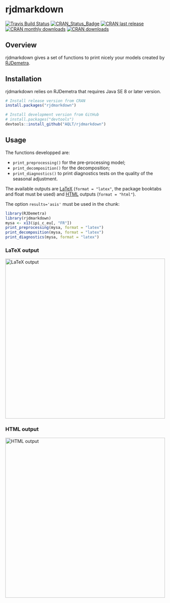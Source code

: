 
<!-- README.md is generated from README.Rmd. Please edit that file -->

# rjdmarkdown

[![Travis Build
Status](https://img.shields.io/travis/AQLT/rjdmarkdown.svg?logo=travis)](https://travis-ci.org/AQLT/rjdmarkdown)
[![CRAN\_Status\_Badge](http://www.r-pkg.org/badges/version/rjdmarkdown)](https://cran.r-project.org/package=rjdmarkdown)
[![CRAN last
release](http://www.r-pkg.org/badges/last-release/rjdmarkdown)](https://cran.r-project.org/package=rjdmarkdown)
[![CRAN monthly
downloads](http://cranlogs.r-pkg.org/badges/rjdmarkdown?color=lightgrey)](https://cran.r-project.org/package=rjdmarkdown)
[![CRAN
downloads](http://cranlogs.r-pkg.org/badges/grand-total/rjdmarkdown?color=lightgrey)](https://cran.r-project.org/package=rjdmarkdown)

## Overview

rjdmarkdown gives a set of functions to print nicely your models created
by [RJDemetra](https://github.com/nbbrd/rjdemetra).

## Installation

rjdmarkdown relies on RJDemetra that requires Java SE 8 or later
version.

``` r
# Install release version from CRAN
install.packages("rjdmarkdown")

# Install development version from GitHub
# install.packages("devtools")
devtools::install_github("AQLT/rjdmarkdown")
```

## Usage

The functions developped are:

  - `print_preprocessing()` for the pre-processing model;  
  - `print_decomposition()` for the decomposition;  
  - `print_diagnostics()` to print diagnostics tests on the quality of
    the seasonal adjustment.

The available outputs are
[LaTeX](https://aqlt.github.io/rjdmarkdown/articles/rjdmarkdown-pdf.pdf)
(`format = "latex"`, the package booktabs and float must be used) and
[HTML](https://aqlt.github.io/rjdmarkdown/articles/rjdmarkdown-html.html)
outputs (`format = "html"`).

The option `results='asis'` must be used in the chunk:

``` r
library(RJDemetra)
library(rjdmarkdown)
mysa <- x13(ipi_c_eu[, "FR"])
print_preprocessing(mysa, format = "latex")
print_decomposition(mysa, format = "latex")
print_diagnostics(mysa, format = "latex")
```

### LaTeX output

[<img src="https://user-images.githubusercontent.com/24825189/85861799-2ecd5080-b7c1-11ea-9ea0-70ffea5248b3.png" alt="LaTeX output" width="500" />](https://aqlt.github.io/rjdmarkdown/articles/rjdmarkdown-pdf.pdf)

### HTML output

[<img src="https://user-images.githubusercontent.com/24825189/85861811-312faa80-b7c1-11ea-9105-e25d71c7df3e.png" alt="HTML output" width="500" />](https://aqlt.github.io/rjdmarkdown/articles/rjdmarkdown-html.html)
